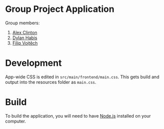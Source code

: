 # Group Project Application

Group members:

1. [Alex Clinton](https://github.com/BigYarr)
2. [Dylan Habis](https://github.com/)
3. [Filip Vojtěch](https://github.com/FilipVojtech)

# Development

App-wide CSS is edited in `src/main/frontend/main.css`.
This gets build and output into the resources folder as `main.css`.

# Build

To build the application, you will need to have [Node.js](https://nodejs.org/) installed on your computer.
